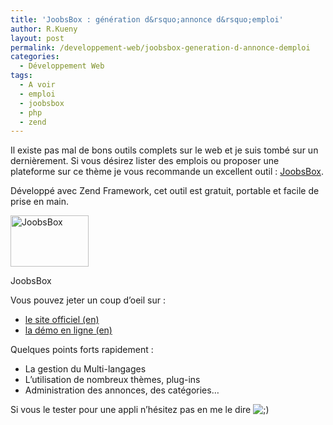 ```yaml
---
title: 'JoobsBox : génération d&rsquo;annonce d&rsquo;emploi'
author: R.Kueny
layout: post
permalink: /developpement-web/joobsbox-generation-d-annonce-demploi
categories:
  - Développement Web
tags:
  - A voir
  - emploi
  - joobsbox
  - php
  - zend
---
```

Il existe pas mal de bons outils complets sur le web et je suis tombé sur un dernièrement. Si vous désirez lister des emplois ou proposer une plateforme sur ce thème je vous recommande un excellent outil : <a href="http://www.joobsbox.com" target="_blank">JoobsBox</a>.

Développé avec Zend Framework, cet outil est gratuit, portable et facile de prise en main.

<div style="width: 135px" class="wp-caption aligncenter">
  <img title="JoobsBox" src="http://www.joobsbox.com/wp-content/uploads/2009/07/joobsbox_medium.png" alt="JoobsBox" width="125" height="82" />
  
  <p class="wp-caption-text">
    JoobsBox
  </p>
</div>

Vous pouvez jeter un coup d&rsquo;oeil sur :

  * <a href="http://www.joobsbox.com" target="_blank">le site officiel (en)</a>
  * <a href="http://demo.joobsbox.com/php/" target="_blank">la démo en ligne (en)</a>

Quelques points forts rapidement :

  * La gestion du Multi-langages
  * L&rsquo;utilisation de nombreux thèmes, plug-ins
  * Administration des annonces, des catégories&#8230;

Si vous le tester pour une appli n&rsquo;hésitez pas en me le dire <img src="http://rkueny.fr/wp-includes/images/smilies/icon_wink.gif" alt=";)" class="wp-smiley" />